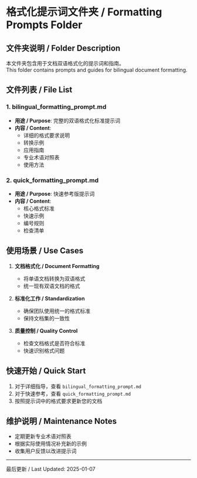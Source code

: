 # 格式化提示词文件夹 / Formatting Prompts Folder

## 文件夹说明 / Folder Description

本文件夹包含用于文档双语格式化的提示词和指南。  
This folder contains prompts and guides for bilingual document formatting.

## 文件列表 / File List

### 1. bilingual_formatting_prompt.md
- **用途 / Purpose**: 完整的双语格式化标准提示词
- **内容 / Content**: 
  - 详细的格式要求说明
  - 转换示例
  - 应用指南
  - 专业术语对照表
  - 使用方法

### 2. quick_formatting_prompt.md
- **用途 / Purpose**: 快速参考版提示词
- **内容 / Content**:
  - 核心格式标准
  - 快速示例
  - 编号规则
  - 检查清单

## 使用场景 / Use Cases

1. **文档格式化 / Document Formatting**
   - 将单语文档转换为双语格式
   - 统一现有双语文档的格式

2. **标准化工作 / Standardization**
   - 确保团队使用统一的格式标准
   - 保持文档集的一致性

3. **质量控制 / Quality Control**
   - 检查文档格式是否符合标准
   - 快速识别格式问题

## 快速开始 / Quick Start

1. 对于详细指导，查看 `bilingual_formatting_prompt.md`
2. 对于快速参考，查看 `quick_formatting_prompt.md`
3. 按照提示词中的格式要求更新您的文档

## 维护说明 / Maintenance Notes

- 定期更新专业术语对照表
- 根据实际使用情况补充新的示例
- 收集用户反馈以改进提示词

---

最后更新 / Last Updated: 2025-01-07 